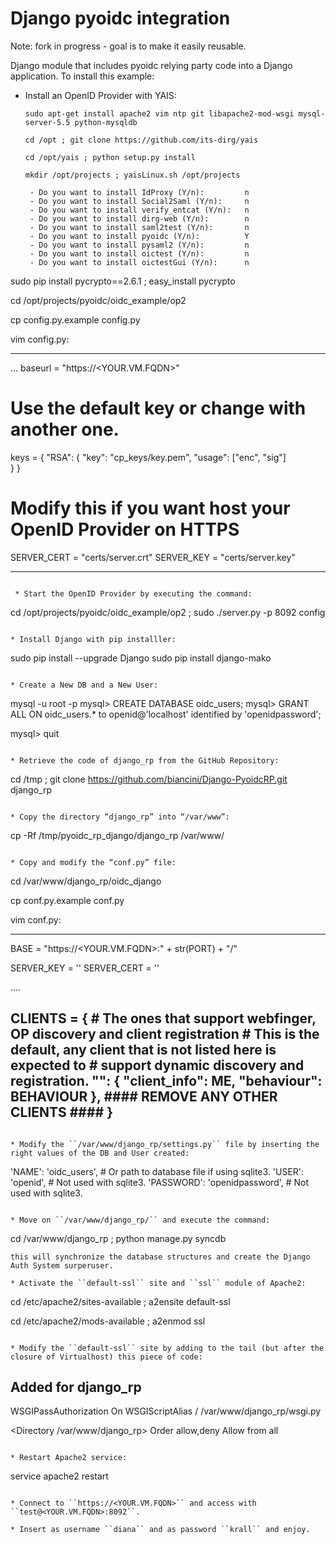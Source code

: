 Django pyoidc integration
=========================

Note: fork in progress - goal is to make it easily reusable.

Django module that includes pyoidc relying party code into a Django application.
To install this example:
 * Install an OpenID Provider with YAIS:
   ```
   sudo apt-get install apache2 vim ntp git libapache2-mod-wsgi mysql-server-5.5 python-mysqldb

   cd /opt ; git clone https://github.com/its-dirg/yais

   cd /opt/yais ; python setup.py install

   mkdir /opt/projects ; yaisLinux.sh /opt/projects

	- Do you want to install IdProxy (Y/n):         n 
	- Do you want to install Social2Saml (Y/n):     n
	- Do you want to install verify_entcat (Y/n):   n 
	- Do you want to install dirg-web (Y/n):        n 
	- Do you want to install saml2test (Y/n):       n 
	- Do you want to install pyoidc (Y/n):          Y 
	- Do you want to install pysaml2 (Y/n):         n 
	- Do you want to install oictest (Y/n):         n 
	- Do you want to install oictestGui (Y/n):      n

  sudo pip install pycrypto==2.6.1 ; easy_install pycrypto

  cd /opt/projects/pyoidc/oidc_example/op2
	
  cp config.py.example config.py
	
  vim config.py:

  ---------------------------------------------------------------
  ...
  baseurl = "https://<YOUR.VM.FQDN>"
  # Use the default key or change with another one.
  keys = { 
        "RSA": {
            "key": "cp_keys/key.pem",
            "usage": ["enc", "sig"]			
        }
  }

  # Modify this if you want host your OpenID Provider on HTTPS 
  SERVER_CERT = "certs/server.crt" 
  SERVER_KEY = "certs/server.key"
	
  ---------------------------------------------------------------
```

 * Start the OpenID Provider by executing the command:
   ```
   cd /opt/projects/pyoidc/oidc_example/op2 ; sudo ./server.py -p 8092 config
   ```

 * Install Django with pip installler:
   ```
   sudo pip install --upgrade Django
   sudo pip install django-mako
   ```

 * Create a New DB and a New User:
   ```
   mysql -u root -p
   mysql> CREATE DATABASE oidc_users;
   mysql> GRANT ALL ON oidc_users.* to openid@'localhost' identified by 'openidpassword';
   
   mysql> quit
   ```

* Retrieve the code of django_rp from the GitHub Repository:
  ```
  cd /tmp ; git clone https://github.com/biancini/Django-PyoidcRP.git django_rp
  ```

* Copy the directory “django_rp” into “/var/www”:
  ```
  cp -Rf /tmp/pyoidc_rp_django/django_rp /var/www/
  ```

* Copy and modify the “conf.py” file:
  ```
  cd /var/www/django_rp/oidc_django

  cp conf.py.example conf.py

  vim conf.py:

  ----------------------------------------------------------------------
  BASE = "https://<YOUR.VM.FQDN>:" + str(PORT) + "/"
	
  SERVER_KEY = ''
  SERVER_CERT = ''

  ....

  CLIENTS = {
      # The ones that support webfinger, OP discovery and client registration
      # This is the default, any client that is not listed here is expected to
      # support dynamic discovery and registration.
      "": {
          "client_info": ME,
          "behaviour": BEHAVIOUR
      },
      #### REMOVE ANY OTHER CLIENTS ####
  }
  ----------------------------------------------------------------------
  ```

* Modify the ``/var/www/django_rp/settings.py`` file by inserting the right values of the DB and User created:
  ```
  'NAME': 'oidc_users',                 # Or path to database file if using sqlite3.
  'USER': 'openid',                     # Not used with sqlite3.
  'PASSWORD': 'openidpassword',         # Not used with sqlite3.
  ```

* Move on ``/var/www/django_rp/`` and execute the command:
  ```
  cd /var/www/django_rp ; python manage.py syncdb
  ```
  this will synchronize the database structures and create the Django Auth System surperuser.

* Activate the ``default-ssl`` site and ``ssl`` module of Apache2:
  ```
  cd /etc/apache2/sites-available ; a2ensite default-ssl
	
  cd /etc/apache2/mods-available ; a2enmod ssl
  ```

* Modify the ``default-ssl`` site by adding to the tail (but after the closure of Virtualhost) this piece of code:
  ```
  ## Added for django_rp ##

  WSGIPassAuthorization On
  WSGIScriptAlias / /var/www/django_rp/wsgi.py

  <Directory /var/www/django_rp>
     <Files wsgi.py>
        Order allow,deny
        Allow from all
     </Files>
  </Directory>
  ```

* Restart Apache2 service:
  ```
  service apache2 restart
  ```

* Connect to ``https://<YOUR.VM.FQDN>`` and access with ``test@<YOUR.VM.FQDN>:8092``.

* Insert as username ``diana`` and as password ``krall`` and enjoy.
